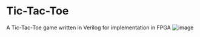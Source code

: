 # Tic-Tac-Toe
 A Tic-Tac-Toe game written in Verilog for implementation in FPGA
 ![image](https://imgur.com/b8rZwOZ)
